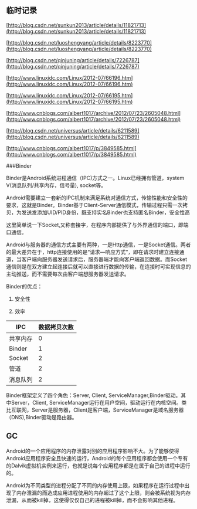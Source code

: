 ## 临时记录

[http://blog.csdn.net/sunkun2013/article/details/11821713](http://blog.csdn.net/sunkun2013/article/details/11821713)

[http://blog.csdn.net/luoshengyang/article/details/8223770](http://blog.csdn.net/luoshengyang/article/details/8223770)

[http://blog.csdn.net/qinjuning/article/details/7226787](http://blog.csdn.net/qinjuning/article/details/7226787)

[http://www.linuxidc.com/Linux/2012-07/66196.htm](http://www.linuxidc.com/Linux/2012-07/66196.htm)

[http://www.linuxidc.com/Linux/2012-07/66195.htm](http://www.linuxidc.com/Linux/2012-07/66195.htm)

[http://www.cnblogs.com/albert1017/archive/2012/07/23/2605048.html](http://www.cnblogs.com/albert1017/archive/2012/07/23/2605048.html)

[http://blog.csdn.net/universus/article/details/6211589](http://blog.csdn.net/universus/article/details/6211589)

[http://www.cnblogs.com/albert1017/p/3849585.html](http://www.cnblogs.com/albert1017/p/3849585.html)



###Binder

Binder是Android系统进程通信（IPC)方式之一。Linux已经拥有管道，system V(消息队列/共享内存，信号量), socket等。

Android需要建立一套新的IPC机制来满足系统对通信方式，传输性能和安全性的要求，这就是Binder。Binder基于Client-Server通信模式，传输过程只需一次拷贝，为发送发添加UID/PID身份，既支持实名Binder也支持匿名Binder，安全性高

这里简单说一下Socket,又称套接字，在程序内部提供了与外界通信的端口，即端口通信。

Android与服务器的通信方式主要有两种，一是Http通信，一是Socket通信。两者的最大差异在于，http连接使用的是“请求—响应方式”，即在请求时建立连接通道，当客户端向服务器发送请求后，服务器端才能向客户端返回数据。而Socket通信则是在双方建立起连接后就可以直接进行数据的传输，在连接时可实现信息的主动推送，而不需要每次由客户端想服务器发送请求。


Binder的优点：

1. 安全性

2. 效率

IPC | 数据拷贝次数
------------- | -------------
共享内存	| 0
Binder		| 1 
Socket		| 2
管道		| 2
消息队列	| 2

Binder框架定义了四个角色：Server, Client, ServiceManager,Binder驱动。其中Server，Client, ServiceManager运行在用户空间，驱动运行在内核空间。类比互联网，Server是服务器，Client是客户端，ServiceManager是域名服务器（DNS),Binder驱动是路由器。


GC
------------

Android的一个应用程序的内存泄露对别的应用程序影响不大。为了能够使得Android应用程序安全且快速的运行，Android的每个应用程序都会使用一个专有的Dalvik虚拟机实例来运行，也就是说每个应用程序都是在属于自己的进程中运行的。

Android为不同类型的进程分配了不同的内存使用上限，如果程序在运行过程中出现了内存泄漏的而造成应用进程使用的内存超过了这个上限，则会被系统视为内存泄漏，从而被kill掉，这使得仅仅自己的进程被kill掉，而不会影响其他进程。